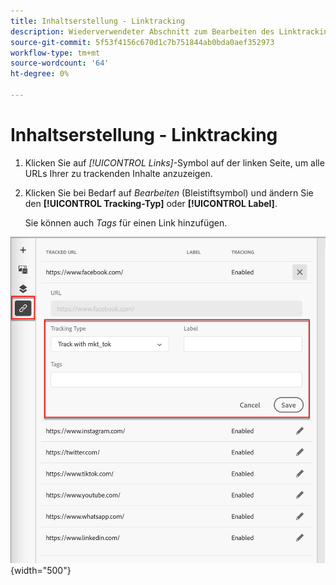 ```yaml
---
title: Inhaltserstellung - Linktracking
description: Wiederverwendeter Abschnitt zum Bearbeiten des Linktrackings für die Inhaltserstellung
source-git-commit: 5f53f4156c670d1c7b751844ab0bda0aef352973
workflow-type: tm+mt
source-wordcount: '64'
ht-degree: 0%

---
```


# Inhaltserstellung - Linktracking

1. Klicken Sie auf _[!UICONTROL Links]_-Symbol auf der linken Seite, um alle URLs Ihrer zu trackenden Inhalte anzuzeigen.

1. Klicken Sie bei Bedarf auf _Bearbeiten_ (Bleistiftsymbol) und ändern Sie den **[!UICONTROL Tracking-Typ]** oder **[!UICONTROL Label]**.

   Sie können auch _Tags_ für einen Link hinzufügen.

![Klicken Sie auf Mehr , um auf Vorlagenaktionen zuzugreifen](../assets/content-design-shared/visual-designer-links.png){width="500"}